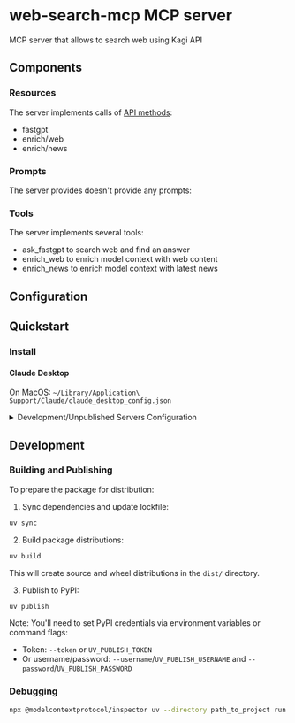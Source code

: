 # web-search-mcp MCP server

MCP server that allows to search web using Kagi API

## Components

### Resources

The server implements calls of [API methods](https://help.kagi.com/kagi/api/overview.html):
- fastgpt
- enrich/web
- enrich/news

### Prompts

The server provides doesn't provide any prompts:

### Tools

The server implements several tools:
- ask_fastgpt to search web and find an answer
- enrich_web to enrich model context with web content
- enrich_news to enrich model context with latest news

## Configuration

## Quickstart

### Install

#### Claude Desktop

On MacOS: `~/Library/Application\ Support/Claude/claude_desktop_config.json`

<details>
  <summary>Development/Unpublished Servers Configuration</summary>
  ```
  "mcpServers": {
    "web-search-mcp": {
      "command": "uv",
      "args": [
        "--directory",
        "path_to_project",
        "run",
        "web-search-mcp"
      ],
      "env": {
        "KAGI_API_KEY": "YOUR API KEY"
      }
    }
  }
  ```
</details>

## Development

### Building and Publishing

To prepare the package for distribution:

1. Sync dependencies and update lockfile:
```bash
uv sync
```

2. Build package distributions:
```bash
uv build
```

This will create source and wheel distributions in the `dist/` directory.

3. Publish to PyPI:
```bash
uv publish
```

Note: You'll need to set PyPI credentials via environment variables or command flags:
- Token: `--token` or `UV_PUBLISH_TOKEN`
- Or username/password: `--username`/`UV_PUBLISH_USERNAME` and `--password`/`UV_PUBLISH_PASSWORD`

### Debugging

```bash
npx @modelcontextprotocol/inspector uv --directory path_to_project run web-search-mcp
```